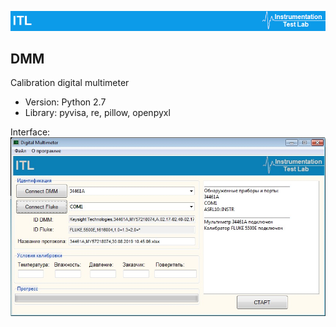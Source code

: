 ![alt text](https://github.com/itllab/DMM/blob/master/Image/1.png)
## DMM
Calibration digital multimeter
+ Version: Python 2.7
+ Library: pyvisa, re, pillow, openpyxl

Interface:
![alt text](https://github.com/itllab/DMM/blob/master/Image/2.png)
